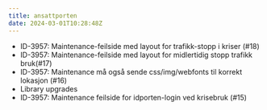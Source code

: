 ```yaml
---
title: ansattporten
date: 2024-03-01T10:28:48Z
---
```


- ID-3957: Maintenance-feilside med layout for trafikk-stopp i kriser (#18)
- ID-3957: Maintenance-feilside med layout for midlertidig stopp trafikk bruk(#17)
- ID-3957: Maintenance må også sende css/img/webfonts til korrekt lokasjon (#16)
- Library upgrades
- ID-3957: Maintenance feilside for idporten-login ved krisebruk (#15)
